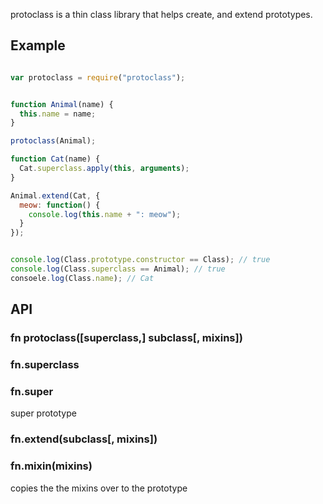 protoclass is a thin class library that helps create, and extend prototypes.

## Example


```javascript

var protoclass = require("protoclass");


function Animal(name) {
  this.name = name;
}

protoclass(Animal);

function Cat(name) {
  Cat.superclass.apply(this, arguments);
}

Animal.extend(Cat, {
  meow: function() {
    console.log(this.name + ": meow");
  }
});


console.log(Class.prototype.constructor == Class); // true
console.log(Class.superclass == Animal); // true
consoele.log(Class.name); // Cat
```

## API

### fn protoclass([superclass,] subclass[, mixins])

### fn.superclass

### fn.__super__

super prototype

### fn.extend(subclass[, mixins])

### fn.mixin(mixins)

copies the the mixins over to the prototype